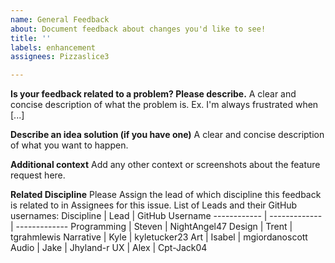 ```yaml
---
name: General Feedback
about: Document feedback about changes you'd like to see!
title: ''
labels: enhancement
assignees: Pizzaslice3

---
```


**Is your feedback related to a problem? Please describe.**
A clear and concise description of what the problem is. Ex. I'm always frustrated when [...]

**Describe an idea solution (if you have one)**
A clear and concise description of what you want to happen.

**Additional context**
Add any other context or screenshots about the feature request here.

**Related Discipline**
Please Assign the lead of which discipline this feedback is related to in Assignees for this issue.
List of Leads and their GitHub usernames:
Discipline | Lead | GitHub Username
------------ | ------------- | -------------
Programming | Steven | NightAngel47
Design | Trent | tgrahmlewis
Narrative | Kyle | kyletucker23
Art | Isabel | mgiordanoscott
Audio | Jake | Jhyland-r
UX | Alex | Cpt-Jack04
